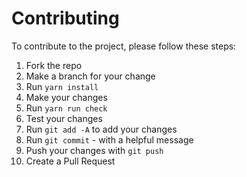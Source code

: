 # Contributing

To contribute to the project, please follow these steps:

1. Fork the repo
2. Make a branch for your change
3. Run `yarn install`
4. Make your changes
5. Run `yarn run check`
6. Test your changes
7. Run `git add -A` to add your changes
8. Run `git commit` - with a helpful message
9. Push your changes with `git push`
10. Create a Pull Request
